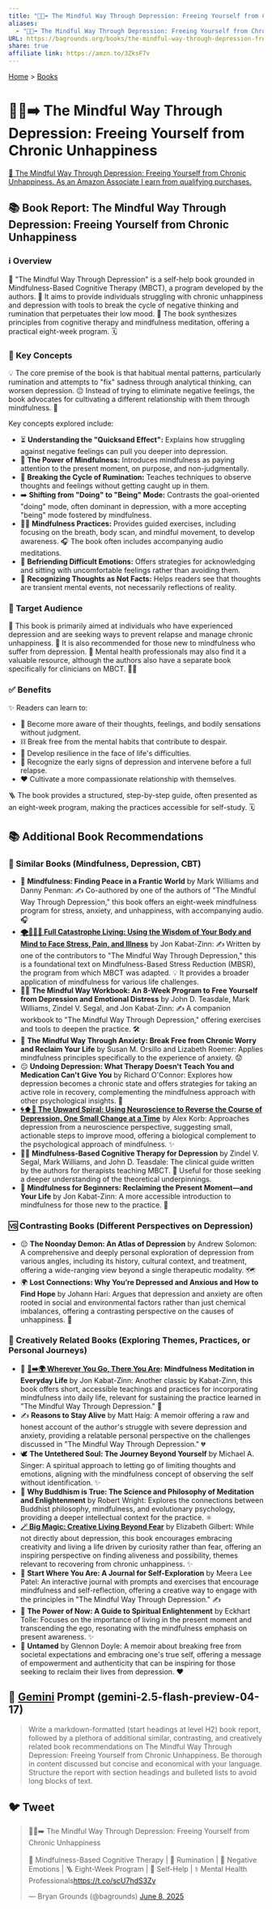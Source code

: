 ```yaml
---
title: "🧘😞➡️ The Mindful Way Through Depression: Freeing Yourself from Chronic Unhappiness"
aliases:
  - "🧘😞➡️ The Mindful Way Through Depression: Freeing Yourself from Chronic Unhappiness"
URL: https://bagrounds.org/books/the-mindful-way-through-depression-freeing-yourself-from-chronic-unhappiness
share: true
affiliate link: https://amzn.to/3ZksF7v
---
```

[Home](../index.md) > [Books](./index.md)  
# 🧘😞➡️ The Mindful Way Through Depression: Freeing Yourself from Chronic Unhappiness  
[🛒 The Mindful Way Through Depression: Freeing Yourself from Chronic Unhappiness. As an Amazon Associate I earn from qualifying purchases.](https://amzn.to/3ZksF7v)  
  
## 📚 Book Report: The Mindful Way Through Depression: Freeing Yourself from Chronic Unhappiness  
  
### ℹ️ Overview  
  
📖 "The Mindful Way Through Depression" is a self-help book grounded in Mindfulness-Based Cognitive Therapy (MBCT), a program developed by the authors. 🎯 It aims to provide individuals struggling with chronic unhappiness and depression with tools to break the cycle of negative thinking and rumination that perpetuates their low mood. 🧠 The book synthesizes principles from cognitive therapy and mindfulness meditation, offering a practical eight-week program. 🗓️  
  
### 🔑 Key Concepts  
  
💡 The core premise of the book is that habitual mental patterns, particularly rumination and attempts to "fix" sadness through analytical thinking, can worsen depression. 😔 Instead of trying to eliminate negative feelings, the book advocates for cultivating a different relationship with them through mindfulness. 🧘  
  
Key concepts explored include:  
  
* ⏳ **Understanding the "Quicksand Effect":** Explains how struggling against negative feelings can pull you deeper into depression.  
* 🧘 **The Power of Mindfulness:** Introduces mindfulness as paying attention to the present moment, on purpose, and non-judgmentally.  
* 🔄 **Breaking the Cycle of Rumination:** Teaches techniques to observe thoughts and feelings without getting caught up in them.  
* ➡️ **Shifting from "Doing" to "Being" Mode:** Contrasts the goal-oriented "doing" mode, often dominant in depression, with a more accepting "being" mode fostered by mindfulness.  
* 🧘‍♀️ **Mindfulness Practices:** Provides guided exercises, including focusing on the breath, body scan, and mindful movement, to develop awareness. 🎧 The book often includes accompanying audio meditations.  
* 🤝 **Befriending Difficult Emotions:** Offers strategies for acknowledging and sitting with uncomfortable feelings rather than avoiding them.  
* 💭 **Recognizing Thoughts as Not Facts:** Helps readers see that thoughts are transient mental events, not necessarily reflections of reality.  
  
### 🎯 Target Audience  
  
🙋 This book is primarily aimed at individuals who have experienced depression and are seeking ways to prevent relapse and manage chronic unhappiness. 🤕 It is also recommended for those new to mindfulness who suffer from depression. 🧘 Mental health professionals may also find it a valuable resource, although the authors also have a separate book specifically for clinicians on MBCT. 👩‍⚕️  
  
### ✅ Benefits  
  
✨ Readers can learn to:  
  
* 👀 Become more aware of their thoughts, feelings, and bodily sensations without judgment.  
* ⛓️ Break free from the mental habits that contribute to despair.  
* 💪 Develop resilience in the face of life's difficulties.  
* 🚩 Recognize the early signs of depression and intervene before a full relapse.  
* ❤️ Cultivate a more compassionate relationship with themselves.  
  
🪜 The book provides a structured, step-by-step guide, often presented as an eight-week program, making the practices accessible for self-study. 🗓️  
  
## 📚 Additional Book Recommendations  
  
### 🤝 Similar Books (Mindfulness, Depression, CBT)  
  
* 🧘 **Mindfulness: Finding Peace in a Frantic World** by Mark Williams and Danny Penman: ✍️ Co-authored by one of the authors of "The Mindful Way Through Depression," this book offers an eight-week mindfulness program for stress, anxiety, and unhappiness, with accompanying audio. 🎧  
* **[🌪️🧘🏼‍♀️ Full Catastrophe Living: Using the Wisdom of Your Body and Mind to Face Stress, Pain, and Illness](./full-catastrophe-living.md)** by Jon Kabat-Zinn: ✍️ Written by one of the contributors to "The Mindful Way Through Depression," this is a foundational text on Mindfulness-Based Stress Reduction (MBSR), the program from which MBCT was adapted. 💡 It provides a broader application of mindfulness for various life challenges.  
* 🧘‍♀️ **The Mindful Way Workbook: An 8-Week Program to Free Yourself from Depression and Emotional Distress** by John D. Teasdale, Mark Williams, Zindel V. Segal, and Jon Kabat-Zinn: ✍️ A companion workbook to "The Mindful Way Through Depression," offering exercises and tools to deepen the practice. 🛠️  
* 🧘 **The Mindful Way Through Anxiety: Break Free from Chronic Worry and Reclaim Your Life** by Susan M. Orsillo and Lizabeth Roemer: Applies mindfulness principles specifically to the experience of anxiety. 😟  
* 😔 **Undoing Depression: What Therapy Doesn't Teach You and Medication Can't Give You** by Richard O'Connor: Explores how depression becomes a chronic state and offers strategies for taking an active role in recovery, complementing the mindfulness approach with other psychological insights. 🧠  
* **[🌀⬆️🧠 The Upward Spiral: Using Neuroscience to Reverse the Course of Depression, One Small Change at a Time](./the-upward-spiral-using-neuroscience-to-reverse-the-course-of-depression-one-small-change-at-a-time.md)** by Alex Korb: Approaches depression from a neuroscience perspective, suggesting small, actionable steps to improve mood, offering a biological complement to the psychological approach of mindfulness. ✨  
* 👩‍⚕️ **Mindfulness-Based Cognitive Therapy for Depression** by Zindel V. Segal, Mark Williams, and John D. Teasdale: The clinical guide written by the authors for therapists teaching MBCT. 📖 Useful for those seeking a deeper understanding of the theoretical underpinnings.  
* 🧘 **Mindfulness for Beginners: Reclaiming the Present Moment—and Your Life** by Jon Kabat-Zinn: A more accessible introduction to mindfulness for those new to the practice. 🐣  
  
### 🆚 Contrasting Books (Different Perspectives on Depression)  
  
* 😔 **The Noonday Demon: An Atlas of Depression** by Andrew Solomon: A comprehensive and deeply personal exploration of depression from various angles, including its history, cultural context, and treatment, offering a wide-ranging view beyond a single therapeutic modality. 🗺️  
* 🌍 **Lost Connections: Why You’re Depressed and Anxious and How to Find Hope** by Johann Hari: Argues that depression and anxiety are often rooted in social and environmental factors rather than just chemical imbalances, offering a contrasting perspective on the causes of unhappiness. 🌳  
  
### 🎨 Creatively Related Books (Exploring Themes, Practices, or Personal Journeys)  
  
* 🧘 **[👣➡️🌍 Wherever You Go, There You Are](./wherever-you-go-there-you-are.md): Mindfulness Meditation in Everyday Life** by Jon Kabat-Zinn: Another classic by Kabat-Zinn, this book offers short, accessible teachings and practices for incorporating mindfulness into daily life, relevant for sustaining the practice learned in "The Mindful Way Through Depression." 🚶  
* ✍️ **Reasons to Stay Alive** by Matt Haig: A memoir offering a raw and honest account of the author's struggle with severe depression and anxiety, providing a relatable personal perspective on the challenges discussed in "The Mindful Way Through Depression." 💔  
* 🕊️ **The Untethered Soul: The Journey Beyond Yourself** by Michael A. Singer: A spiritual approach to letting go of limiting thoughts and emotions, aligning with the mindfulness concept of observing the self without identification. ✨  
* 🧠 **Why Buddhism is True: The Science and Philosophy of Meditation and Enlightenment** by Robert Wright: Explores the connections between Buddhist philosophy, mindfulness, and evolutionary psychology, providing a deeper intellectual context for the practice. ⚛️  
* **[🪄 Big Magic: Creative Living Beyond Fear](./big-magic.md)** by Elizabeth Gilbert: While not directly about depression, this book encourages embracing creativity and living a life driven by curiosity rather than fear, offering an inspiring perspective on finding aliveness and possibility, themes relevant to recovering from chronic unhappiness. ✨  
* 📓 **Start Where You Are: A Journal for Self-Exploration** by Meera Lee Patel: An interactive journal with prompts and exercises that encourage mindfulness and self-reflection, offering a creative way to engage with the principles in "The Mindful Way Through Depression." ✍️  
* 🧘 **The Power of Now: A Guide to Spiritual Enlightenment** by Eckhart Tolle: Focuses on the importance of living in the present moment and transcending the ego, resonating with the mindfulness emphasis on present awareness. ✨  
* 🦁 **Untamed** by Glennon Doyle: A memoir about breaking free from societal expectations and embracing one's true self, offering a message of empowerment and authenticity that can be inspiring for those seeking to reclaim their lives from depression. ❤️  
  
## 💬 [Gemini](../software/gemini.md) Prompt (gemini-2.5-flash-preview-04-17)  
> Write a markdown-formatted (start headings at level H2) book report, followed by a plethora of additional similar, contrasting, and creatively related book recommendations on The Mindful Way Through Depression: Freeing Yourself from Chronic Unhappiness. Be thorough in content discussed but concise and economical with your language. Structure the report with section headings and bulleted lists to avoid long blocks of text.  
  
## 🐦 Tweet  
<blockquote class="twitter-tweet" data-theme="dark"><p lang="en" dir="ltr">🧘😞➡️ The Mindful Way Through Depression: Freeing Yourself from Chronic Unhappiness<br><br>🧘 Mindfulness-Based Cognitive Therapy | 🧠 Rumination | 🙁 Negative Emotions | 🪜 Eight-Week Program | 📖 Self-Help | ⚕️ Mental Health Professionals<a href="https://t.co/scU7hdS3Zy">https://t.co/scU7hdS3Zy</a></p>&mdash; Bryan Grounds (@bagrounds) <a href="https://twitter.com/bagrounds/status/1931768893728796981?ref_src=twsrc%5Etfw">June 8, 2025</a></blockquote> <script async src="https://platform.twitter.com/widgets.js" charset="utf-8"></script>
